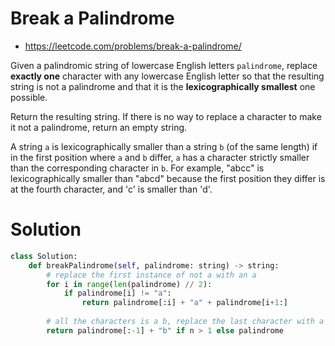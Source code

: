 # Break a Palindrome

- https://leetcode.com/problems/break-a-palindrome/

Given a palindromic string of lowercase English letters `palindrome`, replace **exactly one** character with any lowercase English letter so that the resulting string is not a palindrome and that it is the **lexicographically smallest** one possible.

Return the resulting string. If there is no way to replace a character to make it not a palindrome, return an empty string.

A string `a` is lexicographically smaller than a string `b` (of the same length) if in the first position where `a` and `b` differ, `a` has a character strictly smaller than the corresponding character in `b`. For example, "abcc" is lexicographically smaller than "abcd" because the first position they differ is at the fourth character, and 'c' is smaller than 'd'.

# Solution

```python
class Solution:
    def breakPalindrome(self, palindrome: string) -> string:
        # replace the first instance of not a with an a
        for i in range(len(palindrome) // 2):
            if palindrome[i] != "a":
                return palindrome[:i] + "a" + palindrome[i+1:]
            
        # all the characters is a b, replace the last character with a b
        return palindrome[:-1] + "b" if n > 1 else palindrome
```